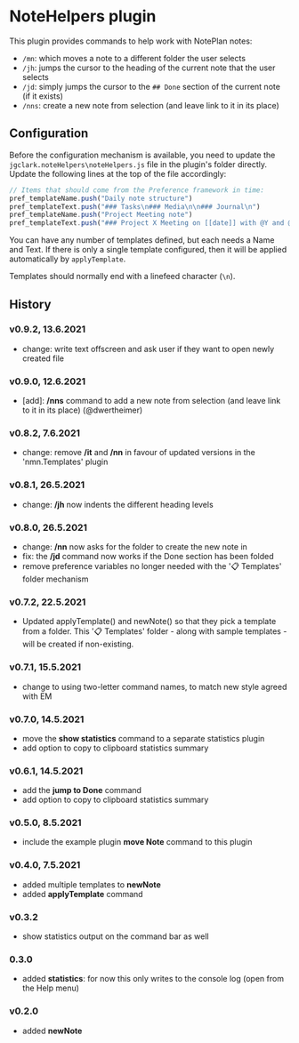 # NoteHelpers plugin
This plugin provides commands to help work with NotePlan notes:
- `/mn`: which moves a note to a different folder the user selects
- `/jh`: jumps the cursor to the heading of the current note that the user selects
- `/jd`: simply jumps the cursor to the `## Done` section of the current note (if it exists)
- `/nns`: create a new note from selection (and leave link to it in its place)

## Configuration
Before the configuration mechanism is available, you need to update the `jgclark.noteHelpers\noteHelpers.js` file in the plugin's folder directly. Update the following lines at the top of the file accordingly:
```js
// Items that should come from the Preference framework in time:
pref_templateName.push("Daily note structure")
pref_templateText.push("### Tasks\n### Media\n\n### Journal\n")
pref_templateName.push("Project Meeting note")
pref_templateText.push("### Project X Meeting on [[date]] with @Y and @Z\n\n### Notes\n\n### Actions\n")
```
You can have any number of templates defined, but each needs a Name and Text.  If there is only a single template configured, then it will be applied automatically by `applyTemplate`.

Templates should normally end with a linefeed character (`\n`).

## History

### v0.9.2, 13.6.2021
- change: write text offscreen and ask user if they want to open newly created file

### v0.9.0, 12.6.2021
- [add]: **/nns** command to add a new note from selection (and leave link to it in its place) (@dwertheimer)

### v0.8.2, 7.6.2021
- change: remove **/it** and **/nn** in favour of updated versions in the 'nmn.Templates' plugin

### v0.8.1, 26.5.2021
- change: **/jh** now indents the different heading levels

### v0.8.0, 26.5.2021
- change: **/nn** now asks for the folder to create the new note in
- fix: the **/jd** command now works if the Done section has been folded
- remove preference variables no longer needed with the '📋 Templates' folder mechanism

### v0.7.2, 22.5.2021
- Updated applyTemplate() and newNote() so that they pick a template from a folder. This '📋 Templates' folder - along with sample templates - will be created if non-existing.

### v0.7.1, 15.5.2021
- change to using two-letter command names, to match new style agreed with EM

### v0.7.0, 14.5.2021
- move the **show statistics** command to a separate statistics plugin
- add option to copy to clipboard statistics summary

### v0.6.1, 14.5.2021
- add the **jump to Done** command
- add option to copy to clipboard statistics summary

### v0.5.0, 8.5.2021
- include the example plugin **move Note** command to this plugin

### v0.4.0, 7.5.2021
- added multiple templates to **newNote**
- added **applyTemplate** command

### v0.3.2
- show statistics output on the command bar as well
 
### 0.3.0
- added **statistics**: for now this only writes to the console log (open from the Help menu)
 
### v0.2.0
- added **newNote**
